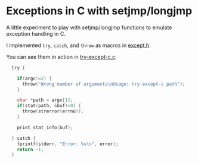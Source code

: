 # Exceptions in C with setjmp/longjmp

A little experiment to play with setjmp/longjmp functions to emulate exception handling in C.

I implemented `try`, `catch`, and `throw` as macros in [except.h](except.h).

You can see them in action in [try-except-c.c](try-except-c.c):

```c
  try {

    if(argc!=2) {
      throw("Wrong number of arguments\nUsage: try-except-c path");
    }

    char *path = argv[1];
    if(stat(path, &buf)<0) {
      throw(strerror(errno));
    }

    print_stat_info(buf);

  } catch {
    fprintf(stderr, "Error: %s\n", error);
    return -1;
  }
```
